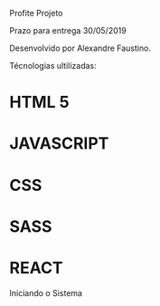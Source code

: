 Profite Projeto

Prazo para entrega 30/05/2019

Desenvolvido por Alexandre Faustino.

Técnologias ultilizadas:
# HTML 5
# JAVASCRIPT
# CSS 
# SASS
# REACT

Iniciando o Sistema

